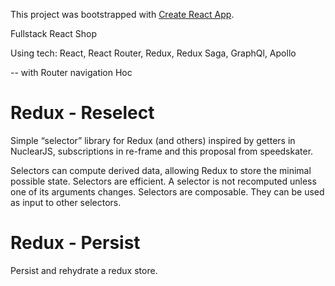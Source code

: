 This project was bootstrapped with [Create React App](https://github.com/facebook/create-react-app).

Fullstack React Shop

Using tech:
React, React Router, Redux, Redux Saga, GraphQl, Apollo

-- with Router navigation Hoc

# Redux - Reselect

Simple “selector” library for Redux (and others) inspired by getters in NuclearJS, subscriptions in re-frame and this proposal from speedskater.

Selectors can compute derived data, allowing Redux to store the minimal possible state.
Selectors are efficient. A selector is not recomputed unless one of its arguments changes.
Selectors are composable. They can be used as input to other selectors.

# Redux - Persist

Persist and rehydrate a redux store.
